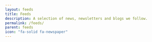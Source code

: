 ```yaml
---
layout: feeds
title: Feeds
description: A selection of news, newsletters and blogs we follow.
permalink: /feeds/
parent: feeds
icon: "fa-solid fa-newspaper"
---
```

